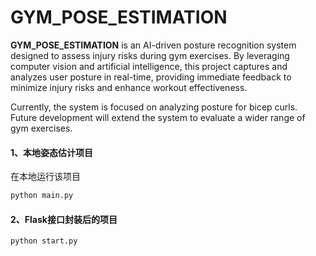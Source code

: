 
# GYM_POSE_ESTIMATION

**GYM_POSE_ESTIMATION** is an AI-driven posture recognition system designed to assess injury risks during gym exercises. By leveraging computer vision and artificial intelligence, this project captures and analyzes user posture in real-time, providing immediate feedback to minimize injury risks and enhance workout effectiveness. 

Currently, the system is focused on analyzing posture for bicep curls. Future development will extend the system to evaluate a wider range of gym exercises.

#### 1、本地姿态估计项目

在本地运行该项目

```python
python main.py
```

#### 2、Flask接口封装后的项目

```python
python start.py
```

